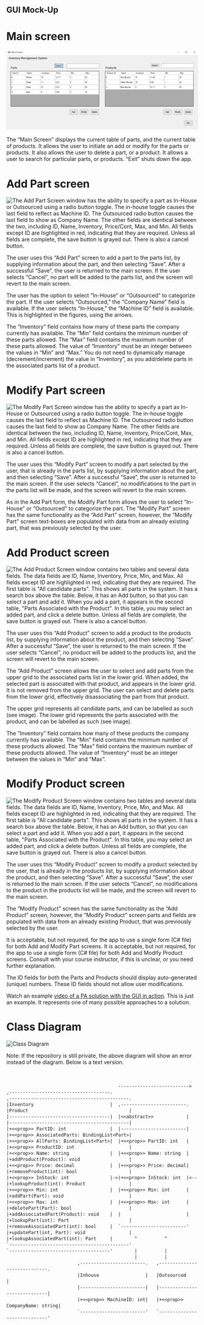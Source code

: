 ## GUI Mock-Up		

# Main screen

![The Main Screen window has two tables. One table contains parts. One table contains products. Both have search boxes above them for searcing the respective tables. Both tables also have add, modify, and delete options. Finally, there is an exit button.](./images/MainScreen.png "Main Screen")

The “Main Screen” displays the current table of parts, and the current table of products.  It allows the user to initiate an add or modify for the parts or products.  It also allows the user to delete a part, or a product.  It allows a user to search for particular parts, or products.  “Exit” shuts down the app.

# Add Part screen
![The Add Part Screen window has the ability to specify a part as In-House or Outsourced using a radio button toggle. The in-house toggle causes the last field to reflect as Machine ID. The Outsourced radio button causes the last field to show as Company Name. The other fields are identical between the two, including ID, Name, Inventory, Price/Cont, Max, and Min. All fields except ID are highlighted in red, indicating that they are required. Unless all fields are complete, the save button is grayed out. There is also a cancel button.](./images/AddPart.png "Add Part Screen")

The user uses this “Add Part” screen to add a part to the parts list, by supplying information about the part, and then selecting “Save”.  After a successful “Save”, the user is returned to the main screen.  If the user selects “Cancel”, no part will be added to the parts list, and the screen will revert to the main screen.  

The user has the option to select “In-House” or “Outsourced” to categorize the part.  If the user selects “Outsourced,” the “Company Name” field is available.  If the user selects “In-House,” the “Machine ID” field is available.  This is highlighted in the figures, using the arrows.

The “Inventory” field contains how many of these parts the company currently has available. The “Min” field contains the minimum number of these parts allowed.  The “Max” field contains the maximum number of these parts allowed. The value of “Inventory” must be an integer between the values in “Min” and “Max.”  You do not need to dynamically manage (decrement/increment) the value in “Inventory”, as you add/delete parts in the associated parts list of a product.

# Modify Part screen

![The Modify Part Screen window has the ability to specify a part as In-House or Outsourced using a radio button toggle. The in-house toggle causes the last field to reflect as Machine ID. The Outsourced radio button causes the last field to show as Company Name. The other fields are identical between the two, including ID, Name, Inventory, Price/Cont, Max, and Min. All fields except ID are highlighted in red, indicating that they are required. Unless all fields are complete, the save button is grayed out. There is also a cancel button.](./images/ModifyPart.png "Modify Part Screen")

The user uses this “Modify Part” screen to modify a part selected by the user, that is already in the parts list, by supplying information about the part, and then selecting “Save”.  After a successful “Save”, the user is returned to the main screen.  If the user selects “Cancel”, no modifications to the part in the parts list will be made, and the screen will revert to the main screen.  

As in the Add Part form, the Modify Part form allows the user to select “In-House” or “Outsourced” to categorize the part.  The “Modify Part” screen has the same functionality as the “Add Part” screen, however, the “Modify Part” screen text-boxes are populated with data from an already existing part, that was previously selected by the user.  

# Add Product screen

![The Add Product Screen window contains two tables and several data fields. The data fields are ID, Name, Inventory, Price, Min, and Max. All fields except ID are highlighted in red, indicating that they are required. The first table is "All candidate parts". This shows all parts in the system. It has a search box above the table. Below, it has an Add button, so that you can select a part and add it. When you add a part, it appears in the second table, "Parts Associated with the Product". In this table, you may select an added part, and click a delete button. Unless all fields are complete, the save button is grayed out. There is also a cancel button.](./images/AddProduct.png "Add Product Screen")

The user uses this “Add Product” screen to add a product to the products list, by supplying information about the product, and then selecting “Save”.  After a successful “Save”, the user is returned to the main screen.  If the user selects “Cancel”, no product will be added to the products list, and the screen will revert to the main screen. 

The “Add Product” screen allows the user to select and add parts from the upper grid to the associated parts list in the lower grid.  When added, the selected part is associated with that product, and appears in the lower grid.  It is not removed from the upper grid.  The user can select and delete parts from the lower grid, effectively disassociating the part from that product.

The upper grid represents all candidate parts, and can be labelled as such (see image).  The lower grid represents the parts associated with the product, and can be labelled as such (see image).  

The “Inventory” field contains how many of these products the company currently has available. The “Min” field contains the minimum number of these products allowed.  The “Max” field contains the maximum number of these products allowed. The value of “Inventory” must be an integer between the values in “Min” and “Max”. 

# Modify Product screen

![The Modify Product Screen window contains two tables and several data fields. The data fields are ID, Name, Inventory, Price, Min, and Max. All fields except ID are highlighted in red, indicating that they are required. The first table is "All candidate parts". This shows all parts in the system. It has a search box above the table. Below, it has an Add button, so that you can select a part and add it. When you add a part, it appears in the second table, "Parts Associated with the Product". In this table, you may select an added part, and click a delete button. Unless all fields are complete, the save button is grayed out. There is also a cancel button.](./images/ModifyProduct.png "Modify Product Screen")

The user uses this “Modify Product” screen to modify a product selected by the user, that is already in the products list, by supplying information about the product, and then selecting “Save”.  After a successful “Save”, the user is returned to the main screen.  If the user selects “Cancel”, no modifications to the product in the products list will be made, and the screen will revert to the main screen.

The “Modify Product” screen has the same functionality as the “Add Product” screen, however, the “Modify Product” screen parts and fields are populated with data from an already existing Product, that was previously selected by the user.

It is acceptable, but not required, for the app to use a single form (C# file) for both Add and Modify Part screens.  It is acceptable, but not required, for the app to use a single form (C# file) for both Add and Modify Product screens.  Consult with your course instructor, if this is unclear, or you need further explanation.

The ID fields for both the Parts and Products should display auto-generated (unique) numbers.  These ID fields should not allow user modifications.

Watch an example [video of a PA solution with the GUI in action](https://wgu.hosted.panopto.com/Panopto/Pages/Viewer.aspx?id=d6a807b5-919e-4d42-bb88-a922012975de).  This is just an example.  It represents one of many possible approaches to a solution.

# Class Diagram

![Class Diagram](http://www.plantuml.com/plantuml/proxy?src=https://raw.githubusercontent.com/Tydorius/C968/main/uml/CLASS_DIAGRAM.puml)

Note: If the repository is still private, the above diagram will show an error instead of the diagram. Below is a text version.

```

                                                                                                                    
                                         -------------------------->                                                 
,-------------------------------------.                               ,--------------------------------------------.
|Inventory                            |  ,------------------------.   |Product                                     |
|-------------------------------------|  |<<abstract>>            |   |--------------------------------------------|
|+<<prop>> PartID: int                |  |------------------------|   |+<<prop>> AssociatedParts: BindingList<Part>|
|+<<prop>> AllParts: BindingList<Part>|  |+<<prop>> PartID: int   |   |+<<prop>> ProductID: int                    |
|+<<prop>> Name: string               |  |+<<prop>> Name: string  |   |+addProduct(Product): void                  |
|+<<prop>> Price: decimal             |  |+<<prop>> Price: decimal|   |+removeProduct(int): bool                   |
|+<<prop>> InStock: int               |->|+<<prop>> InStock: int  |<--|+lookupProduct(int): Product                |
|+<<prop>> Min: int                   |  |+<<prop>> Min: int      |   |+addPart(Part): void                        |
|+<<prop>> Max: int                   |  |+<<prop>> Max: int      |   |+deletePart(Part): bool                     |
|+addAssociatedPart(Product): void    |  |                        |   |+lookupPart(int): Part                      |
|+removeAssociatedPart(int): bool     |  `------------------------'   |+updatePart(int, Part): void                |
|+lookupAssociatedPart(int): Part     |        ^          ^           `--------------------------------------------'
`-------------------------------------'        |          |                                                         
                                               |          |                                                         
                          ,------------------------.   ,-----------------------------.                              
                          |Inhouse                 |   |Outsourced                   |                              
                          |------------------------|   |-----------------------------|                              
                          |+<<prop>> MachineID: int|   |+<<prop>> CompanyName: string|                              
                          `------------------------'   `-----------------------------'                              
```